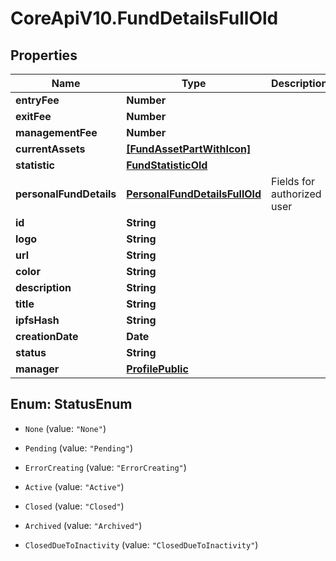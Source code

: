 # CoreApiV10.FundDetailsFullOld

## Properties
Name | Type | Description | Notes
------------ | ------------- | ------------- | -------------
**entryFee** | **Number** |  | [optional] 
**exitFee** | **Number** |  | [optional] 
**managementFee** | **Number** |  | [optional] 
**currentAssets** | [**[FundAssetPartWithIcon]**](FundAssetPartWithIcon.md) |  | [optional] 
**statistic** | [**FundStatisticOld**](FundStatisticOld.md) |  | [optional] 
**personalFundDetails** | [**PersonalFundDetailsFullOld**](PersonalFundDetailsFullOld.md) | Fields for authorized user | [optional] 
**id** | **String** |  | [optional] 
**logo** | **String** |  | [optional] 
**url** | **String** |  | [optional] 
**color** | **String** |  | [optional] 
**description** | **String** |  | [optional] 
**title** | **String** |  | [optional] 
**ipfsHash** | **String** |  | [optional] 
**creationDate** | **Date** |  | [optional] 
**status** | **String** |  | [optional] 
**manager** | [**ProfilePublic**](ProfilePublic.md) |  | [optional] 


<a name="StatusEnum"></a>
## Enum: StatusEnum


* `None` (value: `"None"`)

* `Pending` (value: `"Pending"`)

* `ErrorCreating` (value: `"ErrorCreating"`)

* `Active` (value: `"Active"`)

* `Closed` (value: `"Closed"`)

* `Archived` (value: `"Archived"`)

* `ClosedDueToInactivity` (value: `"ClosedDueToInactivity"`)




